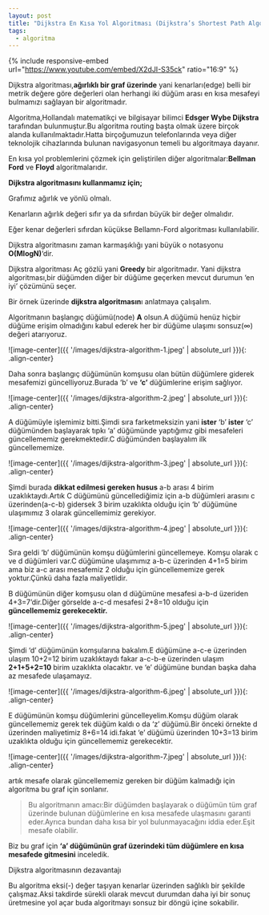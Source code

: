 ```yaml
---
layout: post
title: "Dijkstra En Kısa Yol Algoritması (Dijkstra’s Shortest Path Algorithm)"
tags:
  - algoritma
---
```


{% include responsive-embed url="https://www.youtube.com/embed/X2dJI-S35ck" ratio="16:9" %}

Dijkstra algoritması,**ağırlıklı bir graf üzerinde** yani kenarları(edge) belli bir metrik değere göre değerleri olan herhangi iki düğüm arası en kısa mesafeyi bulmamızı sağlayan bir algoritmadır.

Algoritma,Hollandalı matematikçi ve bilgisayar bilimci **Edsger Wybe Dijkstra** tarafından bulunmuştur.Bu algoritma routing başta olmak üzere birçok alanda kullanılmaktadır.Hatta birçoğumuzun telefonlarında veya diğer teknolojik cihazlarında bulunan navigasyonun temeli bu algoritmaya dayanır.

En kısa yol problemlerini çözmek için geliştirilen diğer algoritmalar:**Bellman Ford** ve **Floyd** algoritmalarıdır.

**Dijkstra algoritmasını kullanmamız için;**

Grafımız ağırlık ve yönlü olmalı.

Kenarların ağırlık değeri sıfır ya da sıfırdan büyük bir değer olmalıdır.

Eğer kenar değerleri sıfırdan küçükse Bellamn-Ford algoritması kullanılabilir.

Dijkstra algoritmasını zaman karmaşıklığı yani büyük o notasyonu **O(MlogN)**‘dir.

Dijkstra algoritması Aç gözlü yani **Greedy** bir algoritmadır.
Yani dijkstra algoritması,bir düğümden diğer bir düğüme geçerken mevcut durumun ‘en iyi’ çözümünü seçer.

Bir örnek üzerinde **dijkstra algoritmasın**ı anlatmaya çalışalım.

Algoritmanın başlangıç düğümü(node) **A** olsun.A düğümü henüz hiçbir düğüme erişim olmadığını kabul ederek her bir düğüme ulaşımı sonsuz(∞) değeri atarıyoruz.

![image-center]({{ '/images/dijkstra-algorithm-1.jpeg' | absolute_url }}){: .align-center}

Daha sonra başlangıç düğümünün komşusu olan bütün düğümlere giderek mesafemizi güncelliyoruz.Burada ‘b’ ve **‘c’** düğümlerine erişim sağlıyor.

![image-center]({{ '/images/dijkstra-algorithm-2.jpeg' | absolute_url }}){: .align-center}

A düğümüyle işlemimiz bitti.Şimdi sıra farketmeksizin yani **ister** ‘b’ **ister** ‘c’ düğümünden başlayarak tıpkı ‘a’ düğümünde yaptığımız gibi mesafeleri güncellememiz gerekmektedir.C düğümünden başlayalım ilk güncellememize.

![image-center]({{ '/images/dijkstra-algorithm-3.jpeg' | absolute_url }}){: .align-center}

Şimdi burada **dikkat edilmesi gereken husus** a-b arası 4 birim uzaklıktaydı.Artık C düğümünü güncellediğimiz için a-b düğümleri arasını c üzerinden(a-c-b) gidersek 3 birim uzaklıkta olduğu için ‘b’ düğümüne ulaşımımız 3 olarak güncellemimiz gerekiyor.

![image-center]({{ '/images/dijkstra-algorithm-4.jpeg' | absolute_url }}){: .align-center}

Sıra geldi ‘b’ düğümünün komşu düğümlerini güncellemeye.
Komşu olarak c ve d düğümleri var.C düğümüne ulaşımımız a-b-c üzerinden
4+1=5 birim ama biz a-c arası mesafemiz 2 olduğu için güncellememize gerek yoktur.Çünkü daha fazla maliyetlidir.

B düğümünün diğer komşusu olan d düğümüne mesafesi a-b-d üzeriden 4+3=7’dir.Diğer görselde a-c-d mesafesi 2+8=10 olduğu için **güncellememiz gerekecektir.**

![image-center]({{ '/images/dijkstra-algorithm-5.jpeg' | absolute_url }}){: .align-center}

Şimdi ‘d’ düğümünün komşularına bakalım.E düğümüne a-c-e üzerinden ulaşım 10+2=12 birim uzaklıktaydı fakar a-c-b-e üzerinden ulaşım **2+1+5+2=10** birim uzaklıkta olacaktır. ve ‘e’ düğümüne bundan başka daha az mesafede ulaşamayız.

![image-center]({{ '/images/dijkstra-algorithm-6.jpeg' | absolute_url }}){: .align-center}

E düğümünün komşu düğümlerini güncelleyelim.Komşu düğüm olarak güncellememiz gerek tek düğüm kaldı o da ‘z’ düğümü.Bir önceki örnekte d üzerinden maliyetimiz 8+6=14 idi.fakat ‘e’ düğümü üzerinden 10+3=13 birim uzaklıkta olduğu için güncellememiz gerekecektir.

![image-center]({{ '/images/dijkstra-algorithm-7.jpeg' | absolute_url }}){: .align-center}

artık mesafe olarak güncellememiz gereken bir düğüm kalmadığı için algoritma bu graf için sonlanır.

> Bu algoritmanın amacı:Bir düğümden başlayarak o düğümün tüm graf üzerinde bulunan düğümlerine en kısa mesafede ulaşmasını garanti eder.Ayrıca bundan daha kısa bir yol bulunmayacağını iddia eder.Eşit mesafe olabilir.

Biz bu graf için **‘a’ düğümünün graf üzerindeki tüm düğümlere en kısa mesafede gitmesini** inceledik.

Dijkstra algoritmasının dezavantajı

Bu algoritma eksi(-) değer taşıyan kenarlar üzerinden sağlıklı bir şekilde çalışmaz.Aksi takdirde sürekli olarak mevcut durumdan daha iyi bir sonuç üretmesine yol açar buda algoritmayı sonsuz bir döngü içine sokabilir.